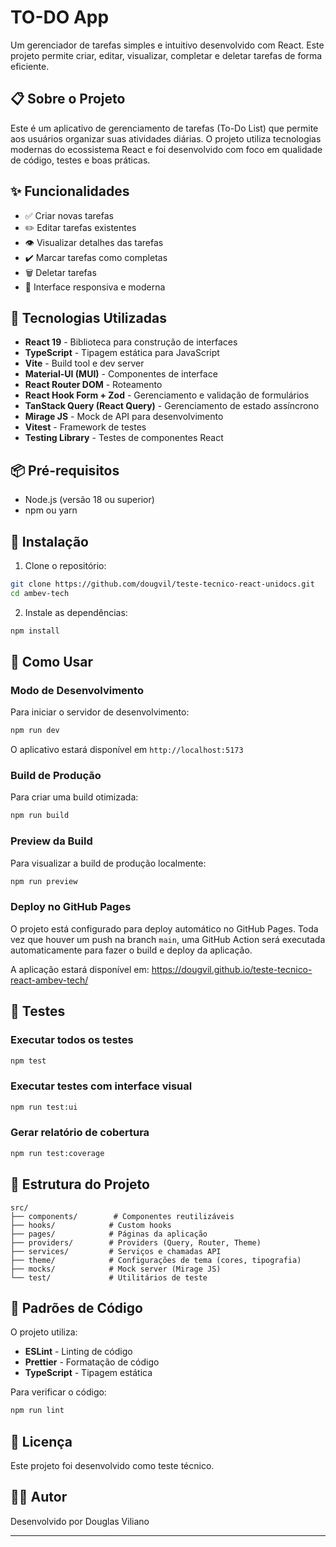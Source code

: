 # TO-DO App

Um gerenciador de tarefas simples e intuitivo desenvolvido com React. Este projeto permite criar, editar, visualizar, completar e deletar tarefas de forma eficiente.

## 📋 Sobre o Projeto

Este é um aplicativo de gerenciamento de tarefas (To-Do List) que permite aos usuários organizar suas atividades diárias. O projeto utiliza tecnologias modernas do ecossistema React e foi desenvolvido com foco em qualidade de código, testes e boas práticas.

## ✨ Funcionalidades

- ✅ Criar novas tarefas
- ✏️ Editar tarefas existentes
- 👁️ Visualizar detalhes das tarefas
- ✔️ Marcar tarefas como completas
- 🗑️ Deletar tarefas
- 📱 Interface responsiva e moderna

## 🚀 Tecnologias Utilizadas

- **React 19** - Biblioteca para construção de interfaces
- **TypeScript** - Tipagem estática para JavaScript
- **Vite** - Build tool e dev server
- **Material-UI (MUI)** - Componentes de interface
- **React Router DOM** - Roteamento
- **React Hook Form + Zod** - Gerenciamento e validação de formulários
- **TanStack Query (React Query)** - Gerenciamento de estado assíncrono
- **Mirage JS** - Mock de API para desenvolvimento
- **Vitest** - Framework de testes
- **Testing Library** - Testes de componentes React

## 📦 Pré-requisitos

- Node.js (versão 18 ou superior)
- npm ou yarn

## 🔧 Instalação

1. Clone o repositório:

```bash
git clone https://github.com/dougvil/teste-tecnico-react-unidocs.git
cd ambev-tech
```

2. Instale as dependências:

```bash
npm install
```

## 🎯 Como Usar

### Modo de Desenvolvimento

Para iniciar o servidor de desenvolvimento:

```bash
npm run dev
```

O aplicativo estará disponível em `http://localhost:5173`

### Build de Produção

Para criar uma build otimizada:

```bash
npm run build
```

### Preview da Build

Para visualizar a build de produção localmente:

```bash
npm run preview
```

### Deploy no GitHub Pages

O projeto está configurado para deploy automático no GitHub Pages. Toda vez que houver um push na branch `main`, uma GitHub Action será executada automaticamente para fazer o build e deploy da aplicação.

A aplicação estará disponível em: https://dougvil.github.io/teste-tecnico-react-ambev-tech/

## 🧪 Testes

### Executar todos os testes

```bash
npm test
```

### Executar testes com interface visual

```bash
npm run test:ui
```

### Gerar relatório de cobertura

```bash
npm run test:coverage
```

## 📁 Estrutura do Projeto

```
src/
├── components/        # Componentes reutilizáveis
├── hooks/            # Custom hooks
├── pages/            # Páginas da aplicação
├── providers/        # Providers (Query, Router, Theme)
├── services/         # Serviços e chamadas API
├── theme/            # Configurações de tema (cores, tipografia)
├── mocks/            # Mock server (Mirage JS)
└── test/             # Utilitários de teste
```

## 🎨 Padrões de Código

O projeto utiliza:

- **ESLint** - Linting de código
- **Prettier** - Formatação de código
- **TypeScript** - Tipagem estática

Para verificar o código:

```bash
npm run lint
```

## 📝 Licença

Este projeto foi desenvolvido como teste técnico.

## 👨‍💻 Autor

Desenvolvido por Douglas Viliano

---
